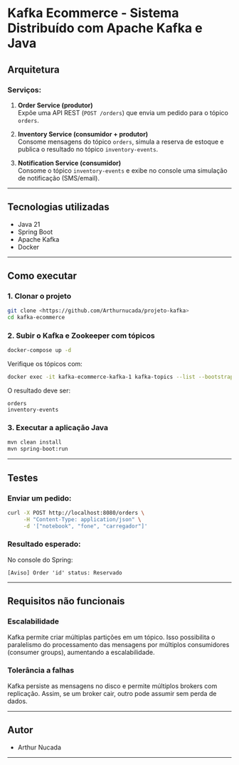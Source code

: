 
# Kafka Ecommerce - Sistema Distribuído com Apache Kafka e Java

## Arquitetura

### Serviços:

1. **Order Service (produtor)**  
   Expõe uma API REST (`POST /orders`) que envia um pedido para o tópico `orders`.

2. **Inventory Service (consumidor + produtor)**  
   Consome mensagens do tópico `orders`, simula a reserva de estoque e publica o resultado no tópico `inventory-events`.

3. **Notification Service (consumidor)**  
   Consome o tópico `inventory-events` e exibe no console uma simulação de notificação (SMS/email).

---

## Tecnologias utilizadas

- Java 21
- Spring Boot
- Apache Kafka
- Docker
---

## Como executar

### 1. Clonar o projeto

```bash
git clone <https://github.com/Arthurnucada/projeto-kafka>
cd kafka-ecommerce
```

### 2. Subir o Kafka e Zookeeper com tópicos

```bash
docker-compose up -d
```

Verifique os tópicos com:

```bash
docker exec -it kafka-ecommerce-kafka-1 kafka-topics --list --bootstrap-server localhost:9092
```

O resultado deve ser:
```
orders
inventory-events
```

### 3. Executar a aplicação Java

```bash
mvn clean install
mvn spring-boot:run
```
---

## Testes

### Enviar um pedido:

```bash
curl -X POST http://localhost:8080/orders \
     -H "Content-Type: application/json" \
     -d '["notebook", "fone", "carregador"]'
```

### Resultado esperado:

No console do Spring:

```
[Aviso] Order 'id' status: Reservado
```
---

## Requisitos não funcionais

### Escalabilidade
Kafka permite criar múltiplas partições em um tópico. Isso possibilita o paralelismo do processamento das mensagens por múltiplos consumidores (consumer groups), aumentando a escalabilidade.

### Tolerância a falhas
Kafka persiste as mensagens no disco e permite múltiplos brokers com replicação. Assim, se um broker cair, outro pode assumir sem perda de dados.

---

## Autor

- Arthur Nucada
---
